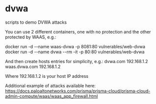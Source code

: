 # dvwa
scripts to demo DVWA attacks

You can use 2 different containers, one with no protection and the other protected by WAAS, e.g.:

docker run -d --name waas-dvwa -p 8081:80 vulnerables/web-dvwa
docker run -d --name dvwa --rm -it -p 80:80 vulnerables/web-dvwa

And then create hosts entries for simplicity, e.g.:
dvwa.com	192.168.1.2
waas.dvwa.com	192.168.1.2

Where 192.168.1.2 is your host IP address

Additional example of attacks available here:
https://docs.paloaltonetworks.com/prisma/prisma-cloud/prisma-cloud-admin-compute/waas/waas_app_firewall.html
